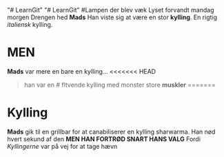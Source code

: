 "# LearnGit"
"# LearnGit"
#Lampen der blev væk
Lyset forvandt mandag morgen
Drengen hed **Mads**
Han viste sig at være en stor **kylling**. En rigtig _italiensk_ kylling.

# MEN

**Mads** var mere en bare en kylling...
<<<<<<< HEAD
> han var en # fltvende kylling med monster store **muskler**
=======

# Kylling

**Mads** gik til en grillbar for at canabiliserer en kylling sharwarma.
Han nød hvert sekund af den
**MEN HAN FORTRØD SNART HANS VALG**
Fordi *Kyllingerne* var på vej for at tage hævn

